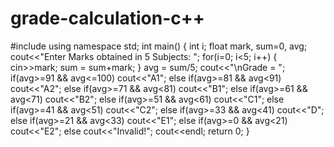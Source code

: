 # grade-calculation-c++
#include<iostream>
using namespace std;
int main()
{
    int i;
    float mark, sum=0, avg;
    cout<<"Enter Marks obtained in 5 Subjects: ";
    for(i=0; i<5; i++)
    {
        cin>>mark;
        sum = sum+mark;
    }
    avg = sum/5;
    cout<<"\nGrade = ";
    if(avg>=91 && avg<=100)
        cout<<"A1";
    else if(avg>=81 && avg<91)
        cout<<"A2";
    else if(avg>=71 && avg<81)
        cout<<"B1";
    else if(avg>=61 && avg<71)
        cout<<"B2";
    else if(avg>=51 && avg<61)
        cout<<"C1";
    else if(avg>=41 && avg<51)
        cout<<"C2";
    else if(avg>=33 && avg<41)
        cout<<"D";
    else if(avg>=21 && avg<33)
        cout<<"E1";
    else if(avg>=0 && avg<21)
        cout<<"E2";
    else
        cout<<"Invalid!";
    cout<<endl;
    return 0;
}
